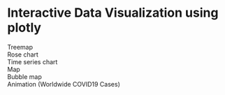 # Interactive Data Visualization using plotly

Treemap
<br>Rose chart
<br>Time series chart
<br>Map
<br>Bubble map
<br>Animation (Worldwide COVID19 Cases)
